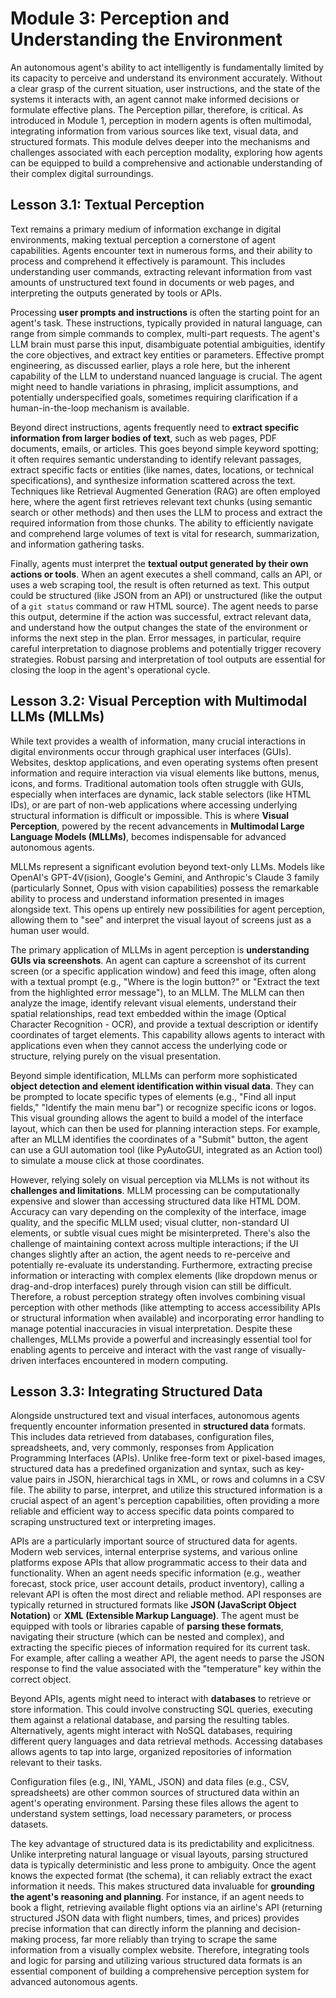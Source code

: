 
# Module 3: Perception and Understanding the Environment

An autonomous agent's ability to act intelligently is fundamentally limited by its capacity to perceive and understand its environment accurately. Without a clear grasp of the current situation, user instructions, and the state of the systems it interacts with, an agent cannot make informed decisions or formulate effective plans. The Perception pillar, therefore, is critical. As introduced in Module 1, perception in modern agents is often multimodal, integrating information from various sources like text, visual data, and structured formats. This module delves deeper into the mechanisms and challenges associated with each perception modality, exploring how agents can be equipped to build a comprehensive and actionable understanding of their complex digital surroundings.

## Lesson 3.1: Textual Perception

Text remains a primary medium of information exchange in digital environments, making textual perception a cornerstone of agent capabilities. Agents encounter text in numerous forms, and their ability to process and comprehend it effectively is paramount. This includes understanding user commands, extracting relevant information from vast amounts of unstructured text found in documents or web pages, and interpreting the outputs generated by tools or APIs.

Processing **user prompts and instructions** is often the starting point for an agent's task. These instructions, typically provided in natural language, can range from simple commands to complex, multi-part requests. The agent's LLM brain must parse this input, disambiguate potential ambiguities, identify the core objectives, and extract key entities or parameters. Effective prompt engineering, as discussed earlier, plays a role here, but the inherent capability of the LLM to understand nuanced language is crucial. The agent might need to handle variations in phrasing, implicit assumptions, and potentially underspecified goals, sometimes requiring clarification if a human-in-the-loop mechanism is available.

Beyond direct instructions, agents frequently need to **extract specific information from larger bodies of text**, such as web pages, PDF documents, emails, or articles. This goes beyond simple keyword spotting; it often requires semantic understanding to identify relevant passages, extract specific facts or entities (like names, dates, locations, or technical specifications), and synthesize information scattered across the text. Techniques like Retrieval Augmented Generation (RAG) are often employed here, where the agent first retrieves relevant text chunks (using semantic search or other methods) and then uses the LLM to process and extract the required information from those chunks. The ability to efficiently navigate and comprehend large volumes of text is vital for research, summarization, and information gathering tasks.

Finally, agents must interpret the **textual output generated by their own actions or tools**. When an agent executes a shell command, calls an API, or uses a web scraping tool, the result is often returned as text. This output could be structured (like JSON from an API) or unstructured (like the output of a `git status` command or raw HTML source). The agent needs to parse this output, determine if the action was successful, extract relevant data, and understand how the output changes the state of the environment or informs the next step in the plan. Error messages, in particular, require careful interpretation to diagnose problems and potentially trigger recovery strategies. Robust parsing and interpretation of tool outputs are essential for closing the loop in the agent's operational cycle.



## Lesson 3.2: Visual Perception with Multimodal LLMs (MLLMs)

While text provides a wealth of information, many crucial interactions in digital environments occur through graphical user interfaces (GUIs). Websites, desktop applications, and even operating systems often present information and require interaction via visual elements like buttons, menus, icons, and forms. Traditional automation tools often struggle with GUIs, especially when interfaces are dynamic, lack stable selectors (like HTML IDs), or are part of non-web applications where accessing underlying structural information is difficult or impossible. This is where **Visual Perception**, powered by the recent advancements in **Multimodal Large Language Models (MLLMs)**, becomes indispensable for advanced autonomous agents.

MLLMs represent a significant evolution beyond text-only LLMs. Models like OpenAI's GPT-4V(ision), Google's Gemini, and Anthropic's Claude 3 family (particularly Sonnet, Opus with vision capabilities) possess the remarkable ability to process and understand information presented in images alongside text. This opens up entirely new possibilities for agent perception, allowing them to "see" and interpret the visual layout of screens just as a human user would.

The primary application of MLLMs in agent perception is **understanding GUIs via screenshots**. An agent can capture a screenshot of its current screen (or a specific application window) and feed this image, often along with a textual prompt (e.g., "Where is the login button?" or "Extract the text from the highlighted error message"), to an MLLM. The MLLM can then analyze the image, identify relevant visual elements, understand their spatial relationships, read text embedded within the image (Optical Character Recognition - OCR), and provide a textual description or identify coordinates of target elements. This capability allows agents to interact with applications even when they cannot access the underlying code or structure, relying purely on the visual presentation.

Beyond simple identification, MLLMs can perform more sophisticated **object detection and element identification within visual data**. They can be prompted to locate specific types of elements (e.g., "Find all input fields," "Identify the main menu bar") or recognize specific icons or logos. This visual grounding allows the agent to build a model of the interface layout, which can then be used for planning interaction steps. For example, after an MLLM identifies the coordinates of a "Submit" button, the agent can use a GUI automation tool (like PyAutoGUI, integrated as an Action tool) to simulate a mouse click at those coordinates.

However, relying solely on visual perception via MLLMs is not without its **challenges and limitations**. MLLM processing can be computationally expensive and slower than accessing structured data like HTML DOM. Accuracy can vary depending on the complexity of the interface, image quality, and the specific MLLM used; visual clutter, non-standard UI elements, or subtle visual cues might be misinterpreted. There's also the challenge of maintaining context across multiple interactions; if the UI changes slightly after an action, the agent needs to re-perceive and potentially re-evaluate its understanding. Furthermore, extracting precise information or interacting with complex elements (like dropdown menus or drag-and-drop interfaces) purely through vision can still be difficult. Therefore, a robust perception strategy often involves combining visual perception with other methods (like attempting to access accessibility APIs or structural information when available) and incorporating error handling to manage potential inaccuracies in visual interpretation. Despite these challenges, MLLMs provide a powerful and increasingly essential tool for enabling agents to perceive and interact with the vast range of visually-driven interfaces encountered in modern computing.



## Lesson 3.3: Integrating Structured Data

Alongside unstructured text and visual interfaces, autonomous agents frequently encounter information presented in **structured data** formats. This includes data retrieved from databases, configuration files, spreadsheets, and, very commonly, responses from Application Programming Interfaces (APIs). Unlike free-form text or pixel-based images, structured data has a predefined organization and syntax, such as key-value pairs in JSON, hierarchical tags in XML, or rows and columns in a CSV file. The ability to parse, interpret, and utilize this structured information is a crucial aspect of an agent's perception capabilities, often providing a more reliable and efficient way to access specific data points compared to scraping unstructured text or interpreting images.

APIs are a particularly important source of structured data for agents. Modern web services, internal enterprise systems, and various online platforms expose APIs that allow programmatic access to their data and functionality. When an agent needs specific information (e.g., weather forecast, stock price, user account details, product inventory), calling a relevant API is often the most direct and reliable method. API responses are typically returned in structured formats like **JSON (JavaScript Object Notation)** or **XML (Extensible Markup Language)**. The agent must be equipped with tools or libraries capable of **parsing these formats**, navigating their structure (which can be nested and complex), and extracting the specific pieces of information required for its current task. For example, after calling a weather API, the agent needs to parse the JSON response to find the value associated with the "temperature" key within the correct object.

Beyond APIs, agents might need to interact with **databases** to retrieve or store information. This could involve constructing SQL queries, executing them against a relational database, and parsing the resulting tables. Alternatively, agents might interact with NoSQL databases, requiring different query languages and data retrieval methods. Accessing databases allows agents to tap into large, organized repositories of information relevant to their tasks.

Configuration files (e.g., INI, YAML, JSON) and data files (e.g., CSV, spreadsheets) are other common sources of structured data within an agent's operating environment. Parsing these files allows the agent to understand system settings, load necessary parameters, or process datasets.

The key advantage of structured data is its predictability and explicitness. Unlike interpreting natural language or visual layouts, parsing structured data is typically deterministic and less prone to ambiguity. Once the agent knows the expected format (the schema), it can reliably extract the exact information it needs. This makes structured data invaluable for **grounding the agent's reasoning and planning**. For instance, if an agent needs to book a flight, retrieving available flight options via an airline's API (returning structured JSON data with flight numbers, times, and prices) provides precise information that can directly inform the planning and decision-making process, far more reliably than trying to scrape the same information from a visually complex website. Therefore, integrating tools and logic for parsing and utilizing various structured data formats is an essential component of building a comprehensive perception system for advanced autonomous agents.

